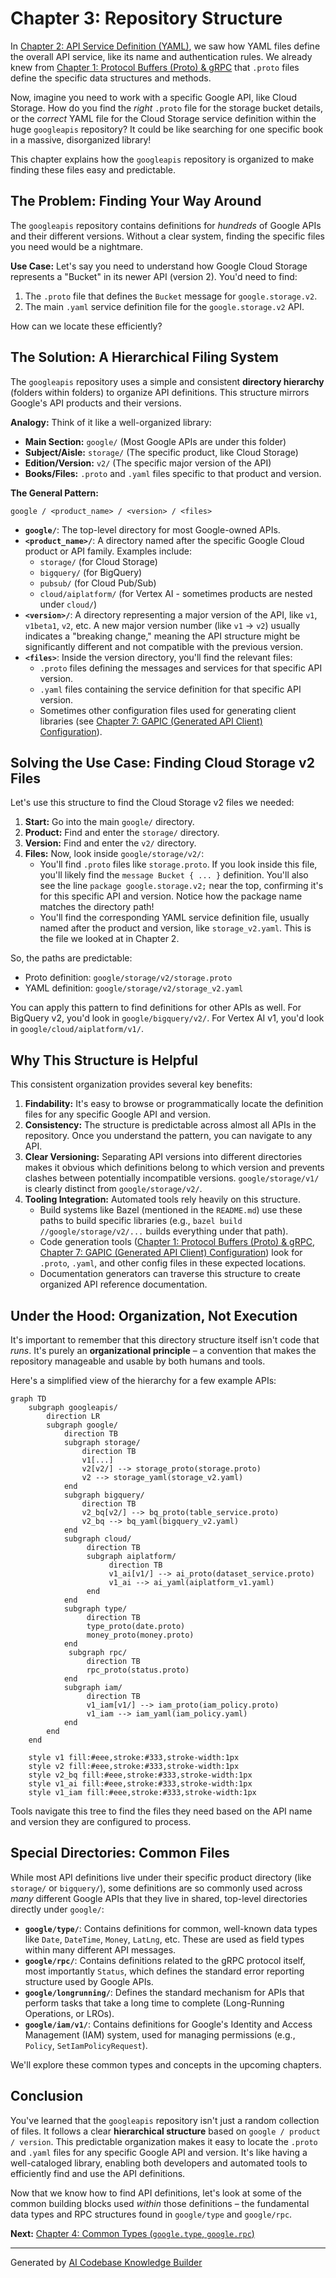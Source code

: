 # Chapter 3: Repository Structure

In [Chapter 2: API Service Definition (YAML)](02_api_service_definition__yaml__.md), we saw how YAML files define the overall API service, like its name and authentication rules. We already knew from [Chapter 1: Protocol Buffers (Proto) & gRPC](01_protocol_buffers__proto____grpc_.md) that `.proto` files define the specific data structures and methods.

Now, imagine you need to work with a specific Google API, like Cloud Storage. How do you find the *right* `.proto` file for the storage bucket details, or the *correct* YAML file for the Cloud Storage service definition within the huge `googleapis` repository? It could be like searching for one specific book in a massive, disorganized library!

This chapter explains how the `googleapis` repository is organized to make finding these files easy and predictable.

## The Problem: Finding Your Way Around

The `googleapis` repository contains definitions for *hundreds* of Google APIs and their different versions. Without a clear system, finding the specific files you need would be a nightmare.

**Use Case:** Let's say you need to understand how Google Cloud Storage represents a "Bucket" in its newer API (version 2). You'd need to find:

1.  The `.proto` file that defines the `Bucket` message for `google.storage.v2`.
2.  The main `.yaml` service definition file for the `google.storage.v2` API.

How can we locate these efficiently?

## The Solution: A Hierarchical Filing System

The `googleapis` repository uses a simple and consistent **directory hierarchy** (folders within folders) to organize API definitions. This structure mirrors Google's API products and their versions.

**Analogy:** Think of it like a well-organized library:

*   **Main Section:** `google/` (Most Google APIs are under this folder)
*   **Subject/Aisle:** `storage/` (The specific product, like Cloud Storage)
*   **Edition/Version:** `v2/` (The specific major version of the API)
*   **Books/Files:** `.proto` and `.yaml` files specific to that product and version.

**The General Pattern:**

```
google / <product_name> / <version> / <files>
```

*   **`google/`**: The top-level directory for most Google-owned APIs.
*   **`<product_name>/`**: A directory named after the specific Google Cloud product or API family. Examples include:
    *   `storage/` (for Cloud Storage)
    *   `bigquery/` (for BigQuery)
    *   `pubsub/` (for Cloud Pub/Sub)
    *   `cloud/aiplatform/` (for Vertex AI - sometimes products are nested under `cloud/`)
*   **`<version>/`**: A directory representing a major version of the API, like `v1`, `v1beta1`, `v2`, etc. A new major version number (like `v1` -> `v2`) usually indicates a "breaking change," meaning the API structure might be significantly different and not compatible with the previous version.
*   **`<files>`**: Inside the version directory, you'll find the relevant files:
    *   `.proto` files defining the messages and services for that specific API version.
    *   `.yaml` files containing the service definition for that specific API version.
    *   Sometimes other configuration files used for generating client libraries (see [Chapter 7: GAPIC (Generated API Client) Configuration](07_gapic__generated_api_client__configuration_.md)).

## Solving the Use Case: Finding Cloud Storage v2 Files

Let's use this structure to find the Cloud Storage v2 files we needed:

1.  **Start:** Go into the main `google/` directory.
2.  **Product:** Find and enter the `storage/` directory.
3.  **Version:** Find and enter the `v2/` directory.
4.  **Files:** Now, look inside `google/storage/v2/`:
    *   You'll find `.proto` files like `storage.proto`. If you look inside this file, you'll likely find the `message Bucket { ... }` definition. You'll also see the line `package google.storage.v2;` near the top, confirming it's for this specific API and version. Notice how the package name matches the directory path!
    *   You'll find the corresponding YAML service definition file, usually named after the product and version, like `storage_v2.yaml`. This is the file we looked at in Chapter 2.

So, the paths are predictable:

*   Proto definition: `google/storage/v2/storage.proto`
*   YAML definition: `google/storage/v2/storage_v2.yaml`

You can apply this pattern to find definitions for other APIs as well. For BigQuery v2, you'd look in `google/bigquery/v2/`. For Vertex AI v1, you'd look in `google/cloud/aiplatform/v1/`.

## Why This Structure is Helpful

This consistent organization provides several key benefits:

1.  **Findability:** It's easy to browse or programmatically locate the definition files for any specific Google API and version.
2.  **Consistency:** The structure is predictable across almost all APIs in the repository. Once you understand the pattern, you can navigate to any API.
3.  **Clear Versioning:** Separating API versions into different directories makes it obvious which definitions belong to which version and prevents clashes between potentially incompatible versions. `google/storage/v1/` is clearly distinct from `google/storage/v2/`.
4.  **Tooling Integration:** Automated tools rely heavily on this structure.
    *   Build systems like Bazel (mentioned in the `README.md`) use these paths to build specific libraries (e.g., `bazel build //google/storage/v2/...` builds everything under that path).
    *   Code generation tools ([Chapter 1: Protocol Buffers (Proto) & gRPC](01_protocol_buffers__proto____grpc_.md), [Chapter 7: GAPIC (Generated API Client) Configuration](07_gapic__generated_api_client__configuration_.md)) look for `.proto`, `.yaml`, and other config files in these expected locations.
    *   Documentation generators can traverse this structure to create organized API reference documentation.

## Under the Hood: Organization, Not Execution

It's important to remember that this directory structure itself isn't code that *runs*. It's purely an **organizational principle** – a convention that makes the repository manageable and usable by both humans and tools.

Here's a simplified view of the hierarchy for a few example APIs:

```mermaid
graph TD
    subgraph googleapis/
        direction LR
        subgraph google/
            direction TB
            subgraph storage/
                direction TB
                v1[...]
                v2[v2/] --> storage_proto(storage.proto)
                v2 --> storage_yaml(storage_v2.yaml)
            end
            subgraph bigquery/
                direction TB
                v2_bq[v2/] --> bq_proto(table_service.proto)
                v2_bq --> bq_yaml(bigquery_v2.yaml)
            end
            subgraph cloud/
                 direction TB
                 subgraph aiplatform/
                      direction TB
                      v1_ai[v1/] --> ai_proto(dataset_service.proto)
                      v1_ai --> ai_yaml(aiplatform_v1.yaml)
                 end
            end
            subgraph type/
                 direction TB
                 type_proto(date.proto)
                 money_proto(money.proto)
            end
             subgraph rpc/
                 direction TB
                 rpc_proto(status.proto)
            end
            subgraph iam/
                 direction TB
                 v1_iam[v1/] --> iam_proto(iam_policy.proto)
                 v1_iam --> iam_yaml(iam_policy.yaml)
            end
        end
    end

    style v1 fill:#eee,stroke:#333,stroke-width:1px
    style v2 fill:#eee,stroke:#333,stroke-width:1px
    style v2_bq fill:#eee,stroke:#333,stroke-width:1px
    style v1_ai fill:#eee,stroke:#333,stroke-width:1px
    style v1_iam fill:#eee,stroke:#333,stroke-width:1px

```

Tools navigate this tree to find the files they need based on the API name and version they are configured to process.

## Special Directories: Common Files

While most API definitions live under their specific product directory (like `storage/` or `bigquery/`), some definitions are so commonly used across *many* different Google APIs that they live in shared, top-level directories directly under `google/`:

*   **`google/type/`**: Contains definitions for common, well-known data types like `Date`, `DateTime`, `Money`, `LatLng`, etc. These are used as field types within many different API messages.
*   **`google/rpc/`**: Contains definitions related to the gRPC protocol itself, most importantly `Status`, which defines the standard error reporting structure used by Google APIs.
*   **`google/longrunning/`**: Defines the standard mechanism for APIs that perform tasks that take a long time to complete (Long-Running Operations, or LROs).
*   **`google/iam/v1/`**: Contains definitions for Google's Identity and Access Management (IAM) system, used for managing permissions (e.g., `Policy`, `SetIamPolicyRequest`).

We'll explore these common types and concepts in the upcoming chapters.

## Conclusion

You've learned that the `googleapis` repository isn't just a random collection of files. It follows a clear **hierarchical structure** based on `google / product / version`. This predictable organization makes it easy to locate the `.proto` and `.yaml` files for any specific Google API and version. It's like having a well-cataloged library, enabling both developers and automated tools to efficiently find and use the API definitions.

Now that we know how to find API definitions, let's look at some of the common building blocks used *within* those definitions – the fundamental data types and RPC structures found in `google/type` and `google/rpc`.

**Next:** [Chapter 4: Common Types (`google.type`, `google.rpc`)](04_common_types___google_type____google_rpc___.md)

---

Generated by [AI Codebase Knowledge Builder](https://github.com/The-Pocket/Tutorial-Codebase-Knowledge)